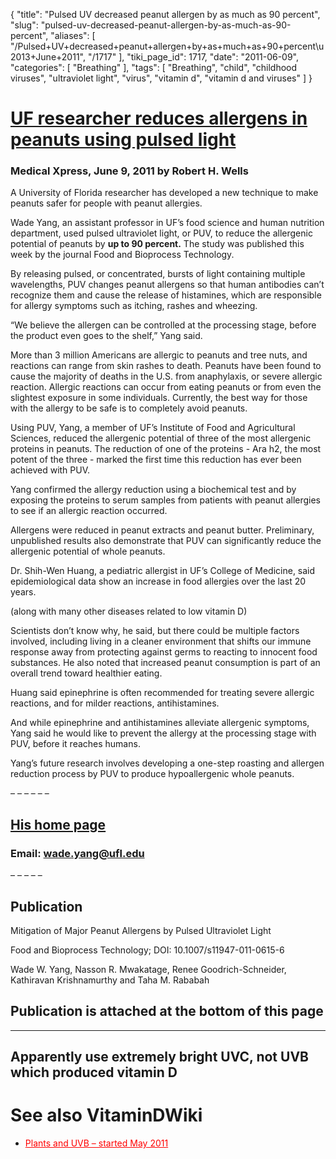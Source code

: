 {
    "title": "Pulsed UV decreased peanut allergen by as much as 90 percent",
    "slug": "pulsed-uv-decreased-peanut-allergen-by-as-much-as-90-percent",
    "aliases": [
        "/Pulsed+UV+decreased+peanut+allergen+by+as+much+as+90+percent\u2013+June+2011",
        "/1717"
    ],
    "tiki_page_id": 1717,
    "date": "2011-06-09",
    "categories": [
        "Breathing"
    ],
    "tags": [
        "Breathing",
        "child",
        "childhood viruses",
        "ultraviolet light",
        "virus",
        "vitamin d",
        "vitamin d and viruses"
    ]
}


# [UF researcher reduces allergens in peanuts using pulsed light](http://www.physorg.com/news/2011-06-uf-allergens-peanuts-pulsed.html)

### Medical Xpress, June 9, 2011 by Robert H. Wells

A University of Florida researcher has developed a new technique to make peanuts safer for people with peanut allergies.

Wade Yang, an assistant professor in UF’s food science and human nutrition department, used pulsed ultraviolet light, or PUV, to reduce the allergenic potential of peanuts by  **up to 90 percent.**  The study was published this week by the journal Food and Bioprocess Technology.

By releasing pulsed, or concentrated, bursts of light containing multiple wavelengths, PUV changes peanut allergens so that human antibodies can’t recognize them and cause the release of histamines, which are responsible for allergy symptoms such as itching, rashes and wheezing.

“We believe the allergen can be controlled at the processing stage, before the product even goes to the shelf,” Yang said.

More than 3 million Americans are allergic to peanuts and tree nuts, and reactions can range from skin rashes to death. Peanuts have been found to cause the majority of deaths in the U.S. from anaphylaxis, or severe allergic reaction. Allergic reactions can occur from eating peanuts or from even the slightest exposure in some individuals. Currently, the best way for those with the allergy to be safe is to completely avoid peanuts.

Using PUV, Yang, a member of UF’s Institute of Food and Agricultural Sciences, reduced the allergenic potential of three of the most allergenic proteins in peanuts. The reduction of one of the proteins - Ara h2, the most potent of the three - marked the first time this reduction has ever been achieved with PUV.

Yang confirmed the allergy reduction using a biochemical test and by exposing the proteins to serum samples from patients with peanut allergies to see if an allergic reaction occurred.

Allergens were reduced in peanut extracts and peanut butter. Preliminary, unpublished results also demonstrate that PUV can significantly reduce the allergenic potential of whole peanuts.

Dr. Shih-Wen Huang, a pediatric allergist in UF’s College of Medicine, said epidemiological data show an increase in food allergies over the last 20 years.

(along with many other diseases related to low vitamin D)

Scientists don’t know why, he said, but there could be multiple factors involved, including living in a cleaner environment that shifts our immune response away from protecting against germs to reacting to innocent food substances. He also noted that increased peanut consumption is part of an overall trend toward healthier eating.

Huang said epinephrine is often recommended for treating severe allergic reactions, and for milder reactions, antihistamines.

And while epinephrine and antihistamines alleviate allergenic symptoms, Yang said he would like to prevent the allergy at the processing stage with PUV, before it reaches humans.

Yang’s future research involves developing a one-step roasting and allergen reduction process by PUV to produce hypoallergenic whole peanuts.

– – – – – – 

## [His home page](http://fshn.ifas.ufl.edu/pages/yang.shtml)

### Email: wade.yang@ufl.edu

– – – – – 

## Publication

Mitigation of Major Peanut Allergens by Pulsed Ultraviolet Light

Food and Bioprocess Technology; DOI: 10.1007/s11947-011-0615-6

Wade W. Yang, Nasson R. Mwakatage, Renee Goodrich-Schneider, Kathiravan Krishnamurthy and Taha M. Rababah

## Publication is attached at the bottom of this page

- - - - - - - - - 

## Apparently use extremely bright UVC, not UVB which produced vitamin D

# See also VitaminDWiki

* <a href="/posts/plants-and-uvb-started" style="color: red; text-decoration: underline;" title="This link has an unknown page_id: 1644">Plants and UVB – started May 2011</a>